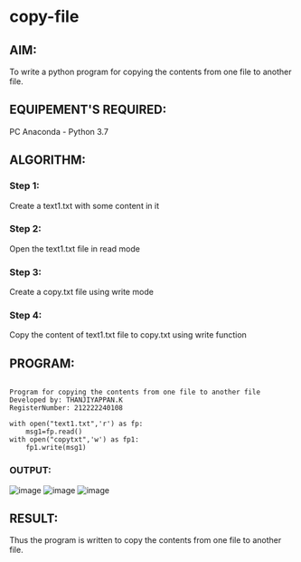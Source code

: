 # copy-file
## AIM:
To write a python program for copying the contents from one file to another file.
## EQUIPEMENT'S REQUIRED: 
PC
Anaconda - Python 3.7
## ALGORITHM: 
### Step 1:
Create a text1.txt with some content in it
### Step 2: 
Open the text1.txt file in read mode
### Step 3: 
Create a copy.txt file using write mode
### Step 4:  
Copy the content of text1.txt file to copy.txt using write function

## PROGRAM:
```

Program for copying the contents from one file to another file
Developed by: THANJIYAPPAN.K
RegisterNumber: 212222240108

with open("text1.txt",'r') as fp:
    msg1=fp.read()
with open("copytxt",'w') as fp1:
    fp1.write(msg1)
```
### OUTPUT:
![image](https://github.com/22009011/copy-file/assets/118343461/e182ca7e-1adc-41a4-bb3e-39a7cbf6d969)
![image](https://github.com/22009011/copy-file/assets/118343461/5869a8ba-2def-44d1-875e-0b54eb15a264)
![image](https://github.com/22009011/copy-file/assets/118343461/1dda4bc0-e3a7-4084-8793-bf269e1a9251)



## RESULT:
Thus the program is written to copy the contents from one file to another file.
